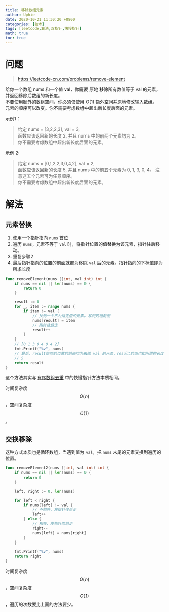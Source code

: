 ```yaml
---
title: 移除数组元素
author: Uphie
date: 2020-10-21 11:30:20 +0800
categories: [技术]
tags: [leetcode,算法,双指针,快慢指针]
math: true
toc: true
---
```


# 问题

> https://leetcode-cn.com/problems/remove-element

给你一个数组 nums 和一个值 val，你需要 原地 移除所有数值等于 val 的元素，并返回移除后数组的新长度。\
不要使用额外的数组空间，你必须仅使用 O(1) 额外空间并原地修改输入数组。\
元素的顺序可以改变。你不需要考虑数组中超出新长度后面的元素。

示例1：
>给定 nums = [3,2,2,3], val = 3,\
函数应该返回新的长度 2, 并且 nums 中的前两个元素均为 2。\
你不需要考虑数组中超出新长度后面的元素。

示例 2:
>给定 nums = [0,1,2,2,3,0,4,2], val = 2,\
函数应该返回新的长度 5, 并且 nums 中的前五个元素为 0, 1, 3, 0, 4。
注意这五个元素可为任意顺序。\
你不需要考虑数组中超出新长度后面的元素。

# 解法

## 元素替换

1. 使用一个指针指向 `nums` 首位
2. 遍历 `nums`，元素不等于 `val` 时，将指针位置的值替换为该元素，指针往后移动。
3. 重复步骤2
3. 最后指针指向的位置的前面就都为移除 `val` 后的元素。指针指向的下标值即为所求长度


```go
func removeElement(nums []int, val int) int {
	if nums == nil || len(nums) == 0 {
		return 0
	}

	result := 0
	for _, item := range nums {
		if item != val {
			// 找到一个不为指定值的元素，写到数组前面
			nums[result] = item
			// 指针往后走
			result++
		}
	}
	// [0 1 3 0 4 0 4 2]
	fmt.Printf("%v", nums)
    // 最后，result指向的位置的前面均为去除 val 的元素，result的值也即所需的长度
    // 5
	return result
}
```

这个方法其实与 [有序数组去重](https://uphie.studio/posts/2020-10-14/有序数组去重) 中的快慢指针方法本质相同。

时间复杂度 $$O(n)$$，空间复杂度 $$O(1)$$。

## 交换移除

这种方式本质也是循环数组，当遇到值为 `val`，把 `nums` 末尾的元素交换到遍历的位置。
```go
func removeElement2(nums []int, val int) int {
	if nums == nil || len(nums) == 0 {
		return 0
	}

	left, right := 0, len(nums)

	for left < right {
		if nums[left] != val {
			// 不相等，左指针往后走
			left++
		} else {
			// 相等，左指针向前走
			right--
			nums[left] = nums[right]
		}
	}

	fmt.Printf("%v", nums)
	return right
}
```

时间复杂度 $$O(n)$$，空间复杂度$$O(1)$$，遍历的次数要比上面的方法要少。
